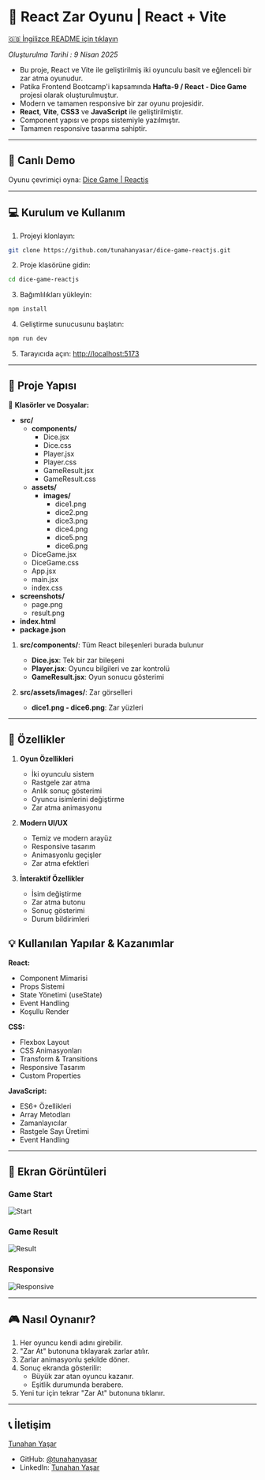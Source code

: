 # 🎲 React Zar Oyunu | React + Vite

[🇬🇧 İngilizce README için tıklayın](./README.md)

*Oluşturulma Tarihi : 9 Nisan 2025*

- Bu proje, React ve Vite ile geliştirilmiş iki oyunculu basit ve eğlenceli bir zar atma oyunudur.
- Patika Frontend Bootcamp'i kapsamında **Hafta-9 / React - Dice Game** projesi olarak oluşturulmuştur.
- Modern ve tamamen responsive bir zar oyunu projesidir.
- **React**, **Vite**, **CSS3** ve **JavaScript** ile geliştirilmiştir.
- Component yapısı ve props sistemiyle yazılmıştır.
- Tamamen responsive tasarıma sahiptir.

---

## 🚀 Canlı Demo

Oyunu çevrimiçi oyna: [Dice Game | Reactjs](https://dice-game-reactjs.vercel.app/)

---

## :computer: Kurulum ve Kullanım

1. Projeyi klonlayın:
```bash
git clone https://github.com/tunahanyasar/dice-game-reactjs.git
```
2. Proje klasörüne gidin:
```bash
cd dice-game-reactjs
```
3. Bağımlılıkları yükleyin:
```bash
npm install
```
4. Geliştirme sunucusunu başlatın:
```bash
npm run dev
```
5. Tarayıcıda açın: [http://localhost:5173](http://localhost:5173)

---

## 📜 Proje Yapısı

:open_file_folder: **Klasörler ve Dosyalar:**

- **src/**
  - **components/**
    - Dice.jsx
    - Dice.css
    - Player.jsx
    - Player.css
    - GameResult.jsx
    - GameResult.css
  - **assets/**
    - **images/**
      - dice1.png
      - dice2.png
      - dice3.png
      - dice4.png
      - dice5.png
      - dice6.png
  - DiceGame.jsx
  - DiceGame.css
  - App.jsx
  - main.jsx
  - index.css
- **screenshots/**
  - page.png
  - result.png
- **index.html**
- **package.json**

1. **src/components/**: Tüm React bileşenleri burada bulunur
    - **Dice.jsx**: Tek bir zar bileşeni
    - **Player.jsx**: Oyuncu bilgileri ve zar kontrolü
    - **GameResult.jsx**: Oyun sonucu gösterimi

2. **src/assets/images/**: Zar görselleri
    - **dice1.png - dice6.png**: Zar yüzleri

---

## :star2: Özellikler

1. **Oyun Özellikleri**
   - İki oyunculu sistem
   - Rastgele zar atma
   - Anlık sonuç gösterimi
   - Oyuncu isimlerini değiştirme
   - Zar atma animasyonu

2. **Modern UI/UX**
   - Temiz ve modern arayüz
   - Responsive tasarım
   - Animasyonlu geçişler
   - Zar atma efektleri

3. **İnteraktif Özellikler**
   - İsim değiştirme
   - Zar atma butonu
   - Sonuç gösterimi
   - Durum bildirimleri

## 💡 Kullanılan Yapılar & Kazanımlar

**React:**
* Component Mimarisi
* Props Sistemi
* State Yönetimi (useState)
* Event Handling
* Koşullu Render

**CSS:**
* Flexbox Layout
* CSS Animasyonları
* Transform & Transitions
* Responsive Tasarım
* Custom Properties

**JavaScript:**
* ES6+ Özellikleri
* Array Metodları
* Zamanlayıcılar
* Rastgele Sayı Üretimi
* Event Handling

---

## :paperclip: Ekran Görüntüleri

### Game Start
![Start](./screenshots/full-page.png)

### Game Result
![Result](./screenshots/result.png)

### Responsive
![Responsive](./screenshots/responsive.png)

---

## 🎮 Nasıl Oynanır?

1. Her oyuncu kendi adını girebilir.
2. "Zar At" butonuna tıklayarak zarlar atılır.
3. Zarlar animasyonlu şekilde döner.
4. Sonuç ekranda gösterilir:
   - Büyük zar atan oyuncu kazanır.
   - Eşitlik durumunda berabere.
5. Yeni tur için tekrar "Zar At" butonuna tıklanır.

---

## 📞 İletişim

[Tunahan Yaşar](https://github.com/tunahanyasar)

* GitHub: [@tunahanyasar](https://github.com/tunahanyasar)
* LinkedIn: [Tunahan Yaşar](https://www.linkedin.com/in/tunahan-yasar/)


